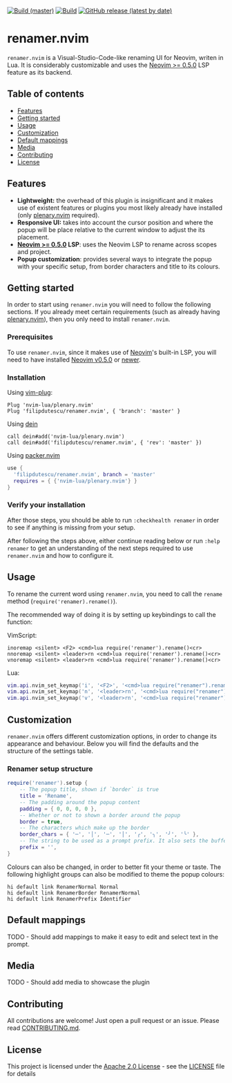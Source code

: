 [![Build (master)](https://github.com/filipdutescu/renamer.nvim/actions/workflows/ci_master.yaml/badge.svg)](https://github.com/filipdutescu/renamer.nvim/actions/workflows/ci_master.yaml)
[![Build](https://github.com/filipdutescu/renamer.nvim/actions/workflows/ci.yaml/badge.svg)](https://github.com/filipdutescu/renamer.nvim/actions/workflows/ci.yaml)
[![GitHub release (latest by date)](https://img.shields.io/github/v/release/filipdutescu/renamer.nvim)](https://github.com/filipdutescu/renamer.nvim/releases)

# renamer.nvim

`renamer.nvim` is a Visual-Studio-Code-like renaming UI for Neovim, writen in
Lua. It is considerably customizable and uses the [Neovim >= 0.5.0](https://github.com/neovim/neovim/releases/tag/v0.5.0)
LSP feature as its backend.

## Table of contents

- [Features](#features)
- [Getting started](#getting-started)
- [Usage](#usage)
- [Customization](#customization)
- [Default mappings](#default-mappings)
- [Media](#media)
- [Contributing](#contributing)
- [License](#license)

## Features

- **Lightweight:** the overhead of this plugin is insignificant and it makes use
  of existent features or plugins you most likely already have installed (only
  [plenary.nvim](https://github.com/nvim-lua/plenary.nvim) required).
- **Responsive UI:** takes into account the cursor position and where the popup
  will be place relative to the current window to adjust the its placement.
- **[Neovim >= 0.5.0](https://github.com/neovim/neovim/releases/tag/v0.5.0) LSP**:
  uses the Neovim LSP to rename across scopes and project.
- **Popup customization**: provides several ways to integrate the popup with
  your specific setup, from border characters and title to its colours.

## Getting started

In order to start using `renamer.nvim` you will need to follow the following
sections. If you already meet certain requirements (such as already having
[plenary.nvim](https://github.com/nvim-lua/plenary.nvim)), then you only need to
install `renamer.nvim`.

### Prerequisites

To use `renamer.nvim`, since it makes use of
[Neovim](https://github.com/neovim/neovim)'s built-in LSP, you will need to have
installed [Neovim v0.5.0](https://github.com/neovim/neovim/releases/tag/v0.5.0)
or [newer](https://github.com/neovim/neovim/releases/latest).

### Installation

Using [vim-plug](https://github.com/junegunn/vim-plug):

```viml
Plug 'nvim-lua/plenary.nvim'
Plug 'filipdutescu/renamer.nvim', { 'branch': 'master' }
```

Using [dein](https://github.com/Shougo/dein.vim)

```viml
call dein#add('nvim-lua/plenary.nvim')
call dein#add('filipdutescu/renamer.nvim', { 'rev': 'master' })
```
Using [packer.nvim](https://github.com/wbthomason/packer.nvim)

```lua
use {
  'filipdutescu/renamer.nvim', branch = 'master'
  requires = { {'nvim-lua/plenary.nvim'} }
}
```

### Verify your installation

After those steps, you should be able to run `:checkhealth renamer` in order to
see if anything is missing from your setup.

After following the steps above, either continue reading below or run `:help
renamer` to get an understanding of the next steps required to use `renamer.nvim`
and how to configure it.

## Usage

To rename the current word using `renamer.nvim`, you need to call the `rename`
method (`require('renamer).rename()`).

The recommended way of doing it is by setting up keybindings to call the function:

VimScript:

```viml
inoremap <silent> <F2> <cmd>lua require('renamer').rename()<cr>
nnoremap <silent> <leader>rn <cmd>lua require('renamer').rename()<cr>
vnoremap <silent> <leader>rn <cmd>lua require('renamer').rename()<cr>
```

Lua:

```lua
vim.api.nvim_set_keymap('i', '<F2>', '<cmd>lua require("renamer").rename()<cr>', { noremap = true, silent = true })
vim.api.nvim_set_keymap('n', '<leader>rn', '<cmd>lua require("renamer").rename()<cr>', { noremap = true, silent = true })
vim.api.nvim_set_keymap('v', '<leader>rn', '<cmd>lua require("renamer").rename()<cr>', { noremap = true, silent = true })
```

## Customization

`renamer.nvim` offers different customization options, in order to change its
appearance and behaviour. Below you will find the defaults and the structure
of the settings table.

### Renamer setup structure

```lua
require('renamer').setup {
    -- The popup title, shown if `border` is true
    title = 'Rename',
    -- The padding around the popup content
    padding = { 0, 0, 0, 0 },
    -- Whether or not to shown a border around the popup
    border = true,
    -- The characters which make up the border
    border_chars = { '─', '│', '─', '│', '╭', '╮', '╯', '╰' },
    -- The string to be used as a prompt prefix. It also sets the buffer to be a prompt
    prefix = '',
}
```

Colours can also be changed, in order to better fit your theme or taste. The
following highlight groups can also be modified to theme the popup colours:

```viml
hi default link RenamerNormal Normal
hi default link RenamerBorder RenamerNormal
hi default link RenamerPrefix Identifier
```

## Default mappings

TODO - Should add mappings to make it easy to edit and select text in the prompt.

## Media

TODO - Should add media to showcase the plugin

## Contributing

All contributions are welcome! Just open a pull request or an issue. Please read
[CONTRIBUTING.md](CONTRIBUTING.md).

## License

This project is licensed under the
[Apache 2.0 License](https://www.apache.org/licenses/LICENSE-2.0) - see the
[LICENSE](LICENSE) file for details

